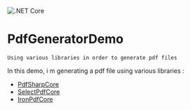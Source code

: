 ![.NET Core](https://github.com/aimenux/PdfGeneratorDemo/workflows/.NET%20Core/badge.svg)
# PdfGeneratorDemo
```
Using various libraries in order to generate pdf files
```

In this demo, i m generating a pdf file using various libraries :
- [PdfSharpCore](https://github.com/ststeiger/PdfSharpCore)
- [SelectPdfCore](https://selectpdf.com/community-edition)
- [IronPdfCore](https://ironpdf.com)